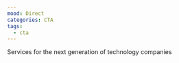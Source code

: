 ```yaml
---
mood: Direct
categories: CTA
tags:
  - cta
---
```

Services for the next generation of technology companies